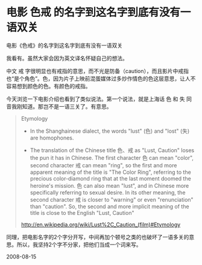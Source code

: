 # 电影 色戒 的名字到这名字到底有没有一语双关

电影《色戒》的名字到这名字到底有没有一语双关

我看有。虽然大家会因为英文译名怀疑自己的想法。

中文 戒 字很明显也有戒指的意思，而不光是防备（caution），而且影片中戒指也“是个角色”。色，因为片子上映前混蛋媒体过多炒作情色的色这层意思，让人不容易想到颜色的色。有颜色的戒指。

今天浏览一下电影介绍也看到了类似说法。第一个说法，就是上海话 色 和 失 同音我刚知道。那岂不是一语三关了。有意思。

> Etymology
> 
> + In the Shanghainese dialect, the words "lust" (色) and "lost" (失) are homophones.
> 
> + The translation of the Chinese title 色、戒 as "Lust, Caution" loses the pun it has in Chinese. The first character 色 can mean "color", second character 戒 can mean "ring", so the first and more apparent meaning of the title is "The Color Ring", referring to the precious color-diamond ring that at the last moment doomed the heroine's mission. 色 can also mean "lust", and in Chinese more specifically referring to sexual desire. In its other meaning, the second character 戒 is closer to "warning" or even "renunciation" than "caution". So, the second and more implicit meaning of the title is close to the English "Lust, Caution"
> 
> <http://en.wikipedia.org/wiki/Lust%2C_Caution_(film)#Etymology>

同理，把电影名字的2个字分开写，中间再加个顿号之类的也破坏了一语多关的意思。所以，我坚持2个字不分家，把他们当成一个词来写。


2008-08-15